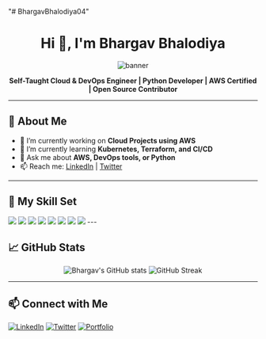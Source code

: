 "# BhargavBhalodiya04" 
<h1 align="center">Hi 👋, I'm Bhargav Bhalodiya</h1>

<p align="center">
  <img src="your-banner-image-url" alt="banner" />
</p>

<p align="center">
  <b>Self-Taught Cloud & DevOps Engineer | Python Developer | AWS Certified | Open Source Contributor</b>
</p>

---

## 🧠 About Me

- 🔭 I’m currently working on **Cloud Projects using AWS**
- 🌱 I’m currently learning **Kubernetes, Terraform, and CI/CD**
- 💬 Ask me about **AWS, DevOps tools, or Python**
- 📫 Reach me: [LinkedIn](https://linkedin.com/in/yourprofile) | [Twitter](https://twitter.com/yourhandle)

---

## 🚀 My Skill Set

<p align="left">
  <img src="https://img.shields.io/badge/AWS-%23FF9900.svg?style=for-the-badge&logo=amazon-aws&logoColor=white"/>
  <img src="https://img.shields.io/badge/Docker-0db7ed?style=for-the-badge&logo=docker&logoColor=white"/>
  <img src="https://img.shields.io/badge/Linux-FCC624?style=for-the-badge&logo=linux&logoColor=black"/>
  <img src="https://img.shields.io/badge/Python-3776AB?style=for-the-badge&logo=python&logoColor=white"/>
  <img src="https://img.shields.io/badge/Terraform-7B42BC?style=for-the-badge&logo=terraform&logoColor=white"/>
  <img src="https://img.shields.io/badge/Git-F05032?style=for-the-badge&logo=git&logoColor=white"/>
  <img src="https://img.shields.io/badge/GitHub-181717?style=for-the-badge&logo=github&logoColor=white"/>
  <img src="https://img.shields.io/badge/JavaScript-F7DF1E?style=for-the-badge&logo=javascript&logoColor=black"/>
---

## 📈 GitHub Stats

<p align="center">
  <img src="https://github-readme-stats.vercel.app/api?username=BhargavBhalodiya04&show_icons=true&theme=github_dark" alt="Bhargav's GitHub stats"/>
  <img src="https://github-readme-streak-stats.herokuapp.com/?user=BhargavBhalodiya04&theme=dark" alt="GitHub Streak"/>
</p>

---

## 📫 Connect with Me

[![LinkedIn](https://img.shields.io/badge/LinkedIn-blue?logo=linkedin&logoColor=white)](https://linkedin.com/in/yourprofile)
[![Twitter](https://img.shields.io/badge/Twitter-black?logo=twitter&logoColor=white)](https://twitter.com/yourhandle)
[![Portfolio](https://img.shields.io/badge/Portfolio-000?logo=githubpages&logoColor=white)](https://yourportfolio.github.io)
